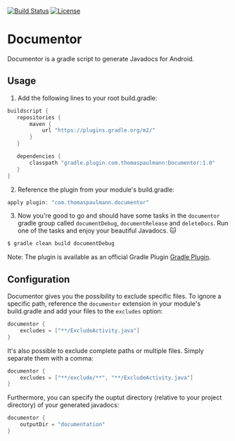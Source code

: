 [![Build Status](https://travis-ci.org/thomaspaulmann/Documentor.svg?branch=master)](https://travis-ci.org/thomaspaulmann/Documentor) [![License](http://img.shields.io/:license-apache-brightgreen.svg?style=flat)](https://raw.githubusercontent.com/thomaspaulmann/Documentor/master/LICENSE)

# Documentor
Documentor is a gradle script to generate Javadocs for Android.

## Usage
1. Add the following lines to your root build.gradle:

 ``` gradle
 buildscript {
    repositories {
        maven {
            url "https://plugins.gradle.org/m2/"
        }
    }

    dependencies {
        classpath "gradle.plugin.com.thomaspaulmann:Documentor:1.0"
    }
 }
 ```

2. Reference the plugin from your module's build.gradle:

 ``` gradle
 apply plugin: "com.thomaspaulmann.documentor"
 ```

3. Now you're good to go and should have some tasks in the `documentor` gradle group called `documentDebug`, `documentRelease` and `deleteDocs`. Run one of the tasks and enjoy your beautiful Javadocs. :cat: 

 ``` gradle
 $ gradle clean build documentDebug
 ```

Note: The plugin is available as an official Gradle Plugin [Gradle Plugin](https://plugins.gradle.org/plugin/com.thomaspaulmann.documentor).

## Configuration
Documentor gives you the possibility to exclude specific files. To ignore a specific path, reference the `documentor` extension in your module's build.gradle and add your files to the `excludes` option:

``` gradle
documentor {
    excludes = ["**/ExcludeActivity.java"]
}
```
It's also possible to exclude complete paths or multiple files. Simply separate them with a comma:
 
``` gradle
documentor {
    excludes = ["**/exclude/**", "**/ExcludeActivity.java"]
}
```

Furthermore, you can specify the ouptut directory (relative to your project directory) of your generated javadocs:

``` gradle
documentor {
    outputDir = "documentation"
}
```

